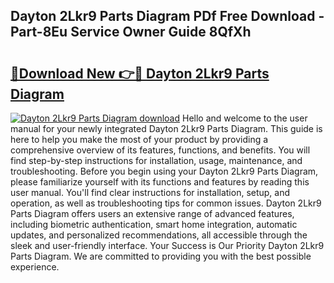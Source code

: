 ## Dayton 2Lkr9 Parts Diagram PDf Free Download - Part-8Eu Service Owner Guide 8QfXh

# <h2><a href="http://dfhowg.blite.top/?on=Dayton+2Lkr9+Parts+Diagram">🔗Download New 👉🔴 Dayton 2Lkr9 Parts Diagram</a></h2>

[![Dayton 2Lkr9 Parts Diagram download](https://i.imgur.com/lujVjoI.png)](http://dfhowg.blite.top/?on=Dayton+2Lkr9+Parts+Diagram)
Hello and welcome to the user manual for your newly integrated Dayton 2Lkr9 Parts Diagram. This guide is here to help you make the most of your product by providing a comprehensive overview of its features, functions, and benefits. You will find step-by-step instructions for installation, usage, maintenance, and troubleshooting. Before you begin using your Dayton 2Lkr9 Parts Diagram, please familiarize yourself with its functions and features by reading this user manual. You'll find clear instructions for installation, setup, and operation, as well as troubleshooting tips for common issues. Dayton 2Lkr9 Parts Diagram offers users an extensive range of advanced features, including biometric authentication, smart home integration, automatic updates, and personalized recommendations, all accessible through the sleek and user-friendly interface. Your Success is Our Priority Dayton 2Lkr9 Parts Diagram. We are committed to providing you with the best possible experience.
